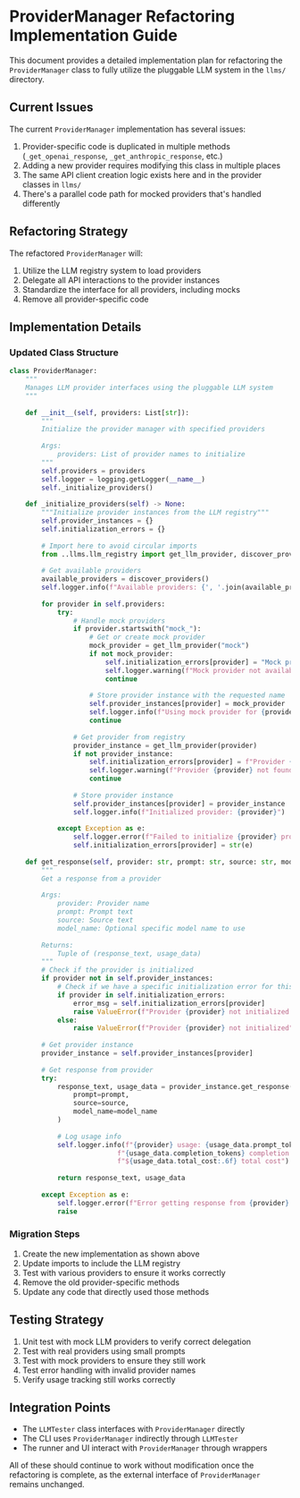 # ProviderManager Refactoring Implementation Guide

This document provides a detailed implementation plan for refactoring the `ProviderManager` class to fully utilize the pluggable LLM system in the `llms/` directory.

## Current Issues

The current `ProviderManager` implementation has several issues:

1. Provider-specific code is duplicated in multiple methods (`_get_openai_response`, `_get_anthropic_response`, etc.)
2. Adding a new provider requires modifying this class in multiple places
3. The same API client creation logic exists here and in the provider classes in `llms/`
4. There's a parallel code path for mocked providers that's handled differently

## Refactoring Strategy

The refactored `ProviderManager` will:

1. Utilize the LLM registry system to load providers
2. Delegate all API interactions to the provider instances
3. Standardize the interface for all providers, including mocks
4. Remove all provider-specific code

## Implementation Details

### Updated Class Structure

```python
class ProviderManager:
    """
    Manages LLM provider interfaces using the pluggable LLM system
    """
    
    def __init__(self, providers: List[str]):
        """
        Initialize the provider manager with specified providers
        
        Args:
            providers: List of provider names to initialize
        """
        self.providers = providers
        self.logger = logging.getLogger(__name__)
        self._initialize_providers()
    
    def _initialize_providers(self) -> None:
        """Initialize provider instances from the LLM registry"""
        self.provider_instances = {}
        self.initialization_errors = {}
        
        # Import here to avoid circular imports
        from ..llms.llm_registry import get_llm_provider, discover_providers
        
        # Get available providers
        available_providers = discover_providers()
        self.logger.info(f"Available providers: {', '.join(available_providers)}")
        
        for provider in self.providers:
            try:
                # Handle mock providers
                if provider.startswith("mock_"):
                    # Get or create mock provider
                    mock_provider = get_llm_provider("mock")
                    if not mock_provider:
                        self.initialization_errors[provider] = "Mock provider not available"
                        self.logger.warning(f"Mock provider not available for {provider}")
                        continue
                    
                    # Store provider instance with the requested name
                    self.provider_instances[provider] = mock_provider
                    self.logger.info(f"Using mock provider for {provider}")
                    continue
                
                # Get provider from registry
                provider_instance = get_llm_provider(provider)
                if not provider_instance:
                    self.initialization_errors[provider] = f"Provider {provider} not found in registry"
                    self.logger.warning(f"Provider {provider} not found in registry")
                    continue
                
                # Store provider instance
                self.provider_instances[provider] = provider_instance
                self.logger.info(f"Initialized provider: {provider}")
                
            except Exception as e:
                self.logger.error(f"Failed to initialize {provider} provider: {str(e)}")
                self.initialization_errors[provider] = str(e)
    
    def get_response(self, provider: str, prompt: str, source: str, model_name: Optional[str] = None) -> Tuple[str, Optional[UsageData]]:
        """
        Get a response from a provider
        
        Args:
            provider: Provider name
            prompt: Prompt text
            source: Source text
            model_name: Optional specific model name to use
            
        Returns:
            Tuple of (response_text, usage_data)
        """
        # Check if the provider is initialized
        if provider not in self.provider_instances:
            # Check if we have a specific initialization error for this provider
            if provider in self.initialization_errors:
                error_msg = self.initialization_errors[provider]
                raise ValueError(f"Provider {provider} not initialized: {error_msg}")
            else:
                raise ValueError(f"Provider {provider} not initialized")
        
        # Get provider instance
        provider_instance = self.provider_instances[provider]
        
        # Get response from provider
        try:
            response_text, usage_data = provider_instance.get_response(
                prompt=prompt,
                source=source,
                model_name=model_name
            )
            
            # Log usage info
            self.logger.info(f"{provider} usage: {usage_data.prompt_tokens} prompt tokens, "
                           f"{usage_data.completion_tokens} completion tokens, "
                           f"${usage_data.total_cost:.6f} total cost")
            
            return response_text, usage_data
            
        except Exception as e:
            self.logger.error(f"Error getting response from {provider}: {str(e)}")
            raise
```

### Migration Steps

1. Create the new implementation as shown above
2. Update imports to include the LLM registry
3. Test with various providers to ensure it works correctly
4. Remove the old provider-specific methods
5. Update any code that directly used those methods

## Testing Strategy

1. Unit test with mock LLM providers to verify correct delegation
2. Test with real providers using small prompts
3. Test with mock providers to ensure they still work
4. Test error handling with invalid provider names
5. Verify usage tracking still works correctly

## Integration Points

- The `LLMTester` class interfaces with `ProviderManager` directly
- The CLI uses `ProviderManager` indirectly through `LLMTester`
- The runner and UI interact with `ProviderManager` through wrappers

All of these should continue to work without modification once the refactoring is complete, as the external interface of `ProviderManager` remains unchanged.